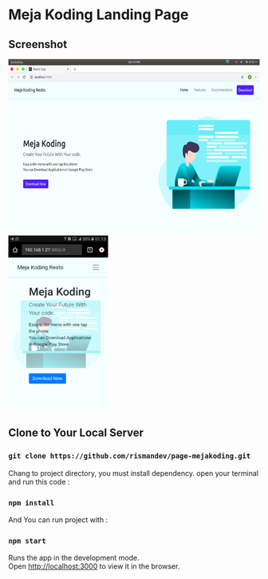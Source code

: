 # Meja Koding Landing Page

## Screenshot

<p float="left">
  <img src="src/assets/img/demo.png" width="600" height="350" alt="Enter Table Number Empty"/>
  <img src="src/assets/img/android.png" width="200" height="350" alt="Enter Table Number"/>
</p>

## Clone to Your Local Server

### `git clone https://github.com/rismandev/page-mejakoding.git`

Chang to project directory, you must install dependency. open your terminal and run this code :

### `npm install`

And You can run project with :

### `npm start`

Runs the app in the development mode.<br>
Open [http://localhost:3000](http://localhost:3000) to view it in the browser.
